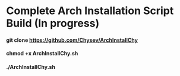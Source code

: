 # Complete Arch Installation Script Build (In progress)

#### git clone https://github.com/Chysev/ArchInstallChy

#### chmod +x ArchInstallChy.sh

#### ./ArchInstallChy.sh
